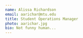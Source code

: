 ```yaml
---
name: Alissa Richardson
email: aarichar@mtu.edu
title: Student Operations Manager
photo: aarichar.jpg
bio: Not funny human...
---
```


